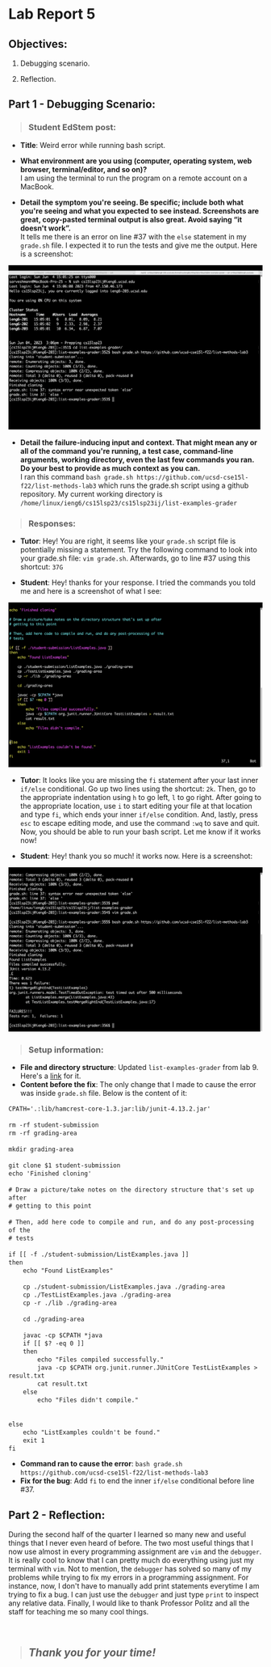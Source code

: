 # Lab Report 5

## **Objectives:**

1. Debugging scenario.

2. Reflection.

## **Part 1 - Debugging Scenario:**

> ### Student EdStem post:

  * **Title**: Weird error while running bash script. 
      
  * **What environment are you using (computer, operating system, web browser, terminal/editor, and so on)?**
    <br>I am using the terminal to run the program on a remote account on a MacBook. 

  * **Detail the symptom you're seeing. Be specific; include both what you're seeing and what you expected to see instead. Screenshots are great, copy-pasted         terminal output is also great. Avoid saying “it doesn't work”.**
      <br>It tells me there is an error on line #37 with the `else` statement in my `grade.sh` file. I expected it to run the tests and give me the output. Here is a screenshot:
        
![Error](student-error.png)


  * **Detail the failure-inducing input and context. That might mean any or all of the command you're running, a test case, command-line arguments, working           directory, even the last few commands you ran. Do your best to provide as much context as you can.**
        <br> I ran this command `bash grade.sh https://github.com/ucsd-cse15l-f22/list-methods-lab3` which runs the grade.sh script using a github repository. My current working directory is `/home/linux/ieng6/cs15lsp23/cs15lsp23ij/list-examples-grader`
 
> ### Responses:

  * **Tutor**: Hey! You are right, it seems like your `grade.sh` script file is potentially missing a statement. Try the following command to look into your grade.sh file: `vim grade.sh`. Afterwards, go to line #37 using this shortcut: `37G`

  * **Student**: Hey! thanks for your response. I tried the commands you told me and here is a screenshot of what I see:

![Error](student_vim.png)

        
   * **Tutor**: It looks like you are missing the `fi` statement after your last inner `if/else` conditional. Go up two lines using the shortcut: `2k`. Then, go to the appropriate indentation using `h` to go left, `l` to go right. After going to the appropriate location, use `i` to start editing your file at that location and type `fi`, which ends your inner `if/else` condition. And, lastly, press `esc` to escape editing mode, and use the command `:wq` to save and quit. Now, you should be able to run your bash script. Let me know if it works now!

  * **Student**: Hey! thank you so much! it works now. Here is a screenshot:
  
![Error](student_fix.png)

> ### Setup information:

  * **File and directory structure**: Updated `list-examples-grader` from lab 9. Here's a [link](https://github.com/sarveshmann/list-examples-grader.git)
for it.
  * **Content before the fix**: The only change that I made to cause the error was inside `grade.sh` file. Below is the content of it:

```
CPATH='.:lib/hamcrest-core-1.3.jar:lib/junit-4.13.2.jar'

rm -rf student-submission
rm -rf grading-area

mkdir grading-area

git clone $1 student-submission
echo 'Finished cloning'

# Draw a picture/take notes on the directory structure that's set up after
# getting to this point

# Then, add here code to compile and run, and do any post-processing of the
# tests

if [[ -f ./student-submission/ListExamples.java ]]
then 
    echo "Found ListExamples"

    cp ./student-submission/ListExamples.java ./grading-area
    cp ./TestListExamples.java ./grading-area
    cp -r ./lib ./grading-area 
    
    cd ./grading-area

    javac -cp $CPATH *java
    if [[ $? -eq 0 ]]
    then
        echo "Files compiled successfully."
        java -cp $CPATH org.junit.runner.JUnitCore TestListExamples > result.txt
        cat result.txt
    else
        echo "Files didn't compile."
    
    
else 
    echo "ListExamples couldn't be found."
    exit 1
fi
```

  * **Command ran to cause the error**: `bash grade.sh https://github.com/ucsd-cse15l-f22/list-methods-lab3`
  * **Fix for the bug**: Add `fi` to end the inner `if/else` conditional before line #37.

## **Part 2 - Reflection:**

During the second half of the quarter I learned so many new and useful things that I never even heard of before. The two most useful things that I now use almost in every programming assignment are `vim` and the `debugger`. It is really cool to know that I can pretty much do everything using just my terminal with `vim`. Not to mention, the `debugger` has solved so many of my problems while trying to fix my errors in a programming assignment. For instance, now, I don't have to manually add print statements everytime I am trying to fix a bug. I can just use the `debugger` and just type `print` to inspect any relative data. Finally, I would like to thank Professor Politz and all the staff for teaching me so many cool things.

<br>

> ## *Thank you for your time!*

